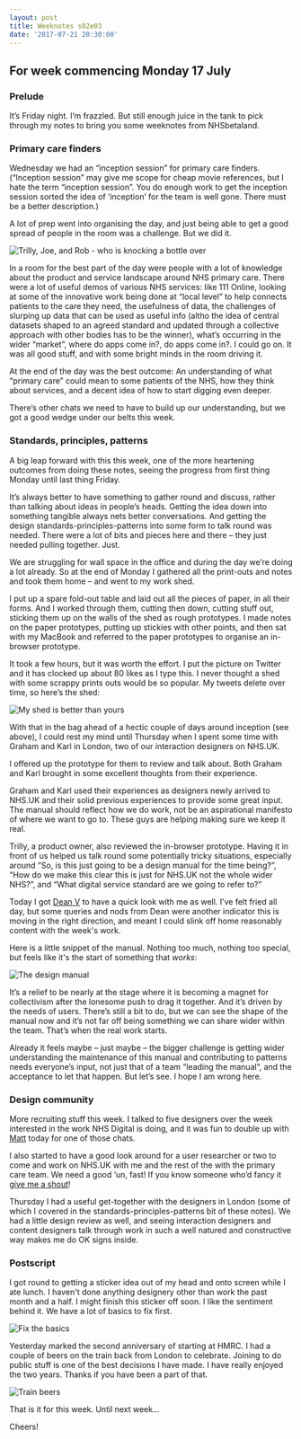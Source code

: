 ```yaml
---
layout: post
title: Weeknotes s02e03
date: '2017-07-21 20:30:00'
---
```

## For week commencing Monday 17 July

### Prelude

It’s Friday night. I’m frazzled. But still enough juice in the tank to pick through my notes to bring you some weeknotes from NHSbetaland.

### Primary care finders

Wednesday we had an “inception session” for primary care finders. (“Inception session” may give me scope for cheap movie references, but I hate the term “inception session”. You do enough work to get the inception session sorted the idea of ‘inception’ for the team is well gone. There must be a better description.)

A lot of prep went into organising the day, and just being able to get a good spread of people in the room was a challenge. But we did it.

![Trilly, Joe, and Rob - who is knocking a bottle over](/assets/primary-care-inception.jpg)


In a room for the best part of the day were people with a lot of knowledge about the product and service landscape around NHS primary care. There were a lot of useful demos of various NHS services: like 111 Online, looking at some of the innovative work being done at “local level” to help connects patients to the care they need, the usefulness of data, the challenges of slurping up data that can be used as useful info (altho the idea of central datasets shaped to an agreed standard and updated through a collective approach with other bodies has to be the winner), what’s occurring in the wider “market”, where do apps come in?, do apps come in?. I could go on. It was all good stuff, and with some bright minds in the room driving it.

At the end of the day was the best outcome: An understanding of what “primary care” could mean to some patients of the NHS, how they think about services, and a decent idea of how to start digging even deeper.

There’s other chats we need to have to build up our understanding, but we got a good wedge under our belts this week.

### Standards, principles, patterns

A big leap forward with this this week, one of the more heartening outcomes from doing these notes, seeing the progress from first thing Monday until last thing Friday.

It’s always better to have something to gather round and discuss, rather than talking about ideas in people’s heads. Getting the idea down into something tangible always nets better conversations. And getting the design standards-principles-patterns into some form to talk round was needed. There were a lot of bits and pieces here and there – they just needed pulling together. Just.

We are struggling for wall space in the office and during the day we’re doing a lot already. So at the end of Monday I gathered all the print-outs and notes and took them home – and went to my work shed.

I put up a spare fold-out table and laid out all the pieces of paper, in all their forms. And I worked through them, cutting then down, cutting stuff out, sticking them up on the walls of the shed as rough prototypes. I made notes on the paper prototypes, putting up stickies with other points, and then sat with my MacBook and referred to the paper prototypes to organise an in-browser prototype.

It took a few hours, but it was worth the effort. I put the picture on Twitter and it has clocked up about 80 likes as I type this. I never thought a shed with some scrappy prints outs would be so popular. My tweets delete over time, so here’s the shed:

![My shed is better than yours](/assets/shed-nhs-uk-patterns-workshop.jpg)

With that in the bag ahead of a hectic couple of days around inception (see above), I could rest my mind until Thursday when I spent some time with Graham and Karl in London, two of our interaction designers on NHS.UK.

I offered up the prototype for them to review and talk about. Both Graham and Karl brought in some excellent thoughts from their experience.

Graham and Karl used their experiences as designers newly arrived to NHS.UK and their solid previous experiences to provide some great input. The manual should reflect how we do work, not be an aspirational manifesto of where we want to go to. These guys are helping making sure we keep it real.

Trilly, a product owner, also reviewed the in-browser prototype. Having it in front of us helped us talk round some potentially tricky situations, especially around “So, is this just going to be a design manual for the time being?”, “How do we make this clear this is just for NHS.UK not the whole wider NHS?”, and “What digital service standard are we going to refer to?”

Today I got [Dean V](https://twitter.com/DeanVipond) to have a quick look with me as well. I’ve felt fried all day, but some queries and nods from Dean were another indicator this is moving in the right direction, and meant I could slink off home reasonably content with the week's work.

Here is a little snippet of the manual. Nothing too much, nothing too special, but feels like it's the start of something that _works_:

![The design manual](/assets/nhsuk-design-manual-draft.jpg)

It’s a relief to be nearly at the stage where it is becoming a magnet for collectivism after the lonesome push to drag it together. And it’s driven by the needs of users.  There’s still a bit to do, but we can see the shape of the manual now and it’s not far off being something we can share wider within the team. That’s when the real work starts.

Already it feels maybe – just maybe – the bigger challenge is getting wider understanding the maintenance of this manual and contributing to patterns needs everyone’s input, not just that of a team “leading the manual”, and the acceptance to let that happen. But let’s see. I hope I am wrong here.

### Design community

More recruiting stuff this week. I talked to five designers over the week interested in the work NHS Digital is doing, and it was fun to double up with [Matt](https://twitter.com/mattedgar) today for one of those chats.

I also started to have a good look around for a user researcher or two to come and work on NHS.UK with me and the rest of the with the primary care team. We need a good ‘un, fast! If you know someone who’d fancy it [give me a shout](/contact)!

Thursday I had a useful get-together with the designers in London (some of which I covered in the standards-principles-patterns bit of these notes). We had a little design review as well, and seeing interaction designers and content designers talk through work in such a well natured and constructive way makes me do OK signs inside.

### Postscript

I got round to getting a sticker idea out of my head and onto screen while I ate lunch. I haven't done anything designery other than work the past month and a half. I might finish this sticker off soon. I like the sentiment behind it. We have a lot of basics to fix first.

![Fix the basics](/assets/fix-the-basics-mock-up.jpg)

Yesterday marked the second anniversary of starting at HMRC. I had a couple of beers on the train back from London to celebrate. Joining to do public stuff is one of the best decisions I have made. I have really enjoyed the two years. Thanks if you have been a part of that.

![Train beers](/assets/2-years-beers.jpg)

That is it for this week. Until next week...

Cheers!
